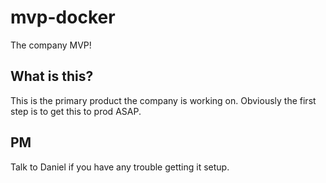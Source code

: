 # mvp-docker
The company MVP! 

## What is this?
This is the primary product the company is working on. Obviously the first step is to get this to prod ASAP.

## PM
Talk to Daniel if you have any trouble getting it setup.
